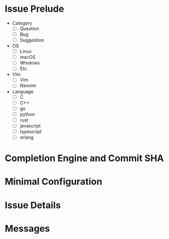 <!--

Before submitting
=================

- Make sure that you have the latest version of CompleteParameter.vim. 
- Check if your problem is reproducible with a minimal configuration
- Attach screenshots.

-->

# Issue Prelude
<!-- Check all that apply [x] -->
- Category
    - [ ] Question
    - [ ] Bug
    - [ ] Suggestion
- OS
    - [ ] Linux
    - [ ] macOS
    - [ ] Windows
    - [ ] Etc.
- Vim
    - [ ] Vim
    - [ ] Neovim
- Language
    - [ ] C
    - [ ] C++
    - [ ] go
    - [ ] python
    - [ ] rust
    - [ ] javascript
    - [ ] typescript
    - [ ] erlang

# Completion Engine and Commit SHA
<!--
example:
YouCompleteMe: 369fdad
-->

# Minimal Configuration


# Issue Details
<!--
What happended and what do you expect to happend?
-->

# Messages
<!--
  If filing a bug report, follow the steps to get the message.
  1. Execute `let g:complete_parameter_log_level = 1`.
  2. Replay you action.
  3. Execute `messages`.
  4. Paste the messages or send a gist. 
-->


